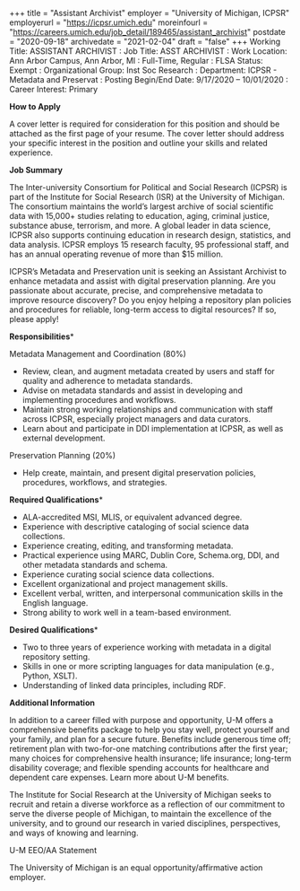 +++
title = "Assistant Archivist" 
employer = "University of Michigan, ICPSR"
employerurl = "https://icpsr.umich.edu"
moreinfourl = "https://careers.umich.edu/job_detail/189465/assistant_archivist"
postdate = "2020-09-18"
archivedate = "2021-02-04"
draft = "false"
+++
Working Title: ASSISTANT ARCHIVIST
: Job Title: ASST ARCHIVIST
: Work Location: Ann Arbor Campus, Ann Arbor, MI
: Full-Time, Regular
: FLSA Status: Exempt
: Organizational Group: Inst Soc Research
: Department: ICPSR - Metadata and Preservat
: Posting Begin/End Date: 9/17/2020 – 10/01/2020
: Career Interest: Primary

**How to Apply**

A cover letter is required for consideration for this position and should be attached as the first page of your resume. The cover letter should address your specific interest in the position and outline your skills and related experience.

**Job Summary**

The Inter-university Consortium for Political and Social Research (ICPSR) is part of the Institute for Social Research (ISR) at the University of Michigan. The consortium maintains the world’s largest archive of social scientific data with 15,000+ studies relating to education, aging, criminal justice, substance abuse, terrorism, and more. A global leader in data science, ICPSR also supports continuing education in research design, statistics, and data analysis. ICPSR employs 15 research faculty, 95 professional staff, and has an annual operating revenue of more than $15 million.

ICPSR’s Metadata and Preservation unit is seeking an Assistant Archivist to enhance metadata and assist with digital preservation planning. Are you passionate about accurate, precise, and comprehensive metadata to improve resource discovery?  Do you enjoy helping a repository plan policies and procedures for reliable, long-term access to digital resources?  If so, please apply!

**Responsibilities***

Metadata Management and Coordination (80%)

- Review, clean, and augment metadata created by users and staff for quality and adherence to metadata standards.
- Advise on metadata standards and assist in developing and implementing procedures and workflows.
- Maintain strong working relationships and communication with staff across ICPSR, especially project managers and data curators.
- Learn about and participate in DDI implementation at ICPSR, as well as external development.

Preservation Planning (20%)

- Help create, maintain, and present digital preservation policies, procedures, workflows, and strategies.

**Required Qualifications***

- ALA-accredited MSI, MLIS, or equivalent advanced degree.
- Experience with descriptive cataloging of social science data collections.
- Experience creating, editing, and transforming metadata.
- Practical experience using MARC, Dublin Core, Schema.org, DDI, and other metadata standards and schema.
- Experience curating social science data collections.
- Excellent organizational and project management skills.
- Excellent verbal, written, and interpersonal communication skills in the English language.
- Strong ability to work well in a team-based environment.

**Desired Qualifications***

- Two to three years of experience working with metadata in a digital repository setting.
- Skills in one or more scripting languages for data manipulation (e.g., Python, XSLT).
- Understanding of linked data principles, including RDF.
 
**Additional Information**

In addition to a career filled with purpose and opportunity, U-M offers a comprehensive benefits package to help you stay well, protect yourself and your family, and plan for a secure future. Benefits include generous time off; retirement plan with two-for-one matching contributions after the first year; many choices for comprehensive health insurance; life insurance; long-term disability coverage; and flexible spending accounts for healthcare and dependent care expenses. Learn more about U-M benefits.

The Institute for Social Research at the University of Michigan seeks to recruit and retain a diverse workforce as a reflection of our commitment to serve the diverse people of Michigan, to maintain the excellence of the university, and to ground our research in varied disciplines, perspectives, and ways of knowing and learning.

U-M EEO/AA Statement

The University of Michigan is an equal opportunity/affirmative action employer.